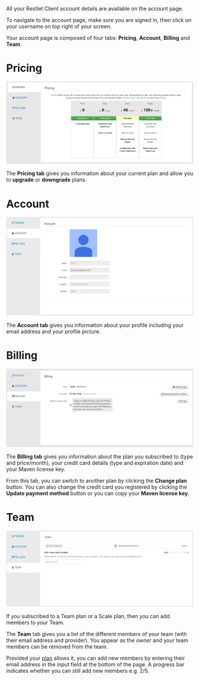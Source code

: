 All your Restlet Client account details are available on the account page.

To navigate to the account page, make sure you are signed in, then click on your username on top right of your screen.

Your account page is composed of four tabs: **Pricing**, **Account**, **Billing** and **Team**.

# Pricing

![Pricing tab](images/plans-page.jpg "Pricing tab")

The **Pricing tab** gives you information about your current plan and allow you to **upgrade** or **downgrade** plans.

# Account

![Account tab](images/account-tab.jpg "Account tab")

 The **Account tab** gives you information about your profile including your email address and your profile picture.

# <a class="anchor" name="billing"></a>Billing

![Billing tab](images/billing-tab.jpg "Billing tab")

The **Billing tab** gives you information about the plan you subscribed to (type and price/month), your credit card details (type and expiration date) and your Maven license key.

From this tab, you can switch to another plan by clicking the **Change plan** button. You can also change the credit card you registered by clicking the **Update payment method** button or you can copy your **Maven license key**.

# Team

![Team tab](images/team-tab.jpg "Team tab")

If you subscribed to a Team plan or a Scale plan, then you can add members to your Team.

The **Team** tab gives you a list of the different members of your team (with their email address and provider). You appear as the *owner* and your team members can be removed from the team.  

Provided your [plan](./subscribe "plans") allows it, you can add new members by entering their email address in the input field at the bottom of the page.
A progress bar indicates whether you can still add new members e.g. 2/5.
